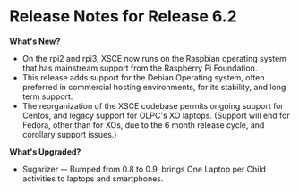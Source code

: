 # Release Notes for Release 6.2
**What's New?**
* On the rpi2 and rpi3, XSCE now runs on the Raspbian operating system that has mainstream support from the Raspberry Pi Foundation. 
* This release adds support for the Debian Operating system, often preferred in commercial hosting environments, for its stability, and long term support.
* The reorganization of the XSCE codebase permits ongoing support for Centos, and legacy support for OLPC's XO laptops. (Support will end for Fedora, other than for XOs, due to the 6 month release cycle, and corollary support issues.)

**What's Upgraded?**
* Sugarizer -- Bumped from 0.8 to 0.9, brings One Laptop per Child activities to laptops and smartphones.


